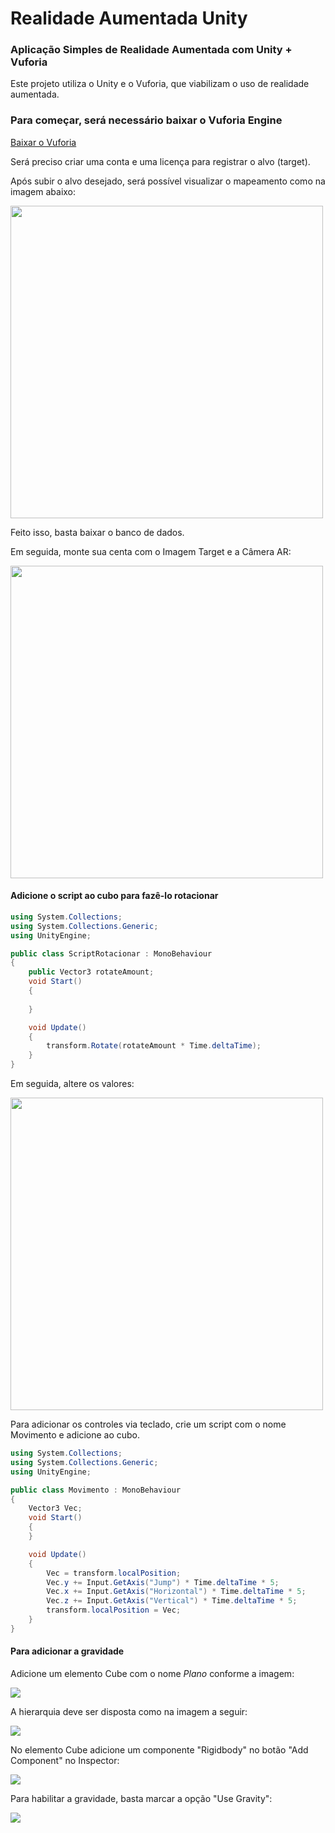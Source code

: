 # Realidade Aumentada Unity

### Aplicação Simples de Realidade Aumentada com Unity + Vuforia
 
Este projeto utiliza o Unity e o Vuforia, que viabilizam o uso de realidade aumentada.

### Para começar, será necessário baixar o Vuforia Engine
[Baixar o Vuforia](https://developer.vuforia.com/user/login?url=/downloads/sdk%3F_%3D1678117884)

Será preciso criar uma conta e uma licença para registrar o alvo (target).

Após subir o alvo desejado, será possível visualizar o mapeamento como na imagem abaixo:

<img width="500" src="https://i.ibb.co/zFQyWR8/print1.jpg">

Feito isso, basta baixar o banco de dados.

Em seguida, monte sua centa com o Imagem Target e a Câmera AR:

<img width="500" src="https://i.ibb.co/02L13Dk/Anima-o.gif">

#### Adicione o script ao cubo para fazê-lo rotacionar

```csharp
using System.Collections;
using System.Collections.Generic;
using UnityEngine;

public class ScriptRotacionar : MonoBehaviour
{
    public Vector3 rotateAmount;
    void Start()
    {
        
    }

    void Update()
    {
        transform.Rotate(rotateAmount * Time.deltaTime);
    }
}
```
Em seguida, altere os valores:

<img width="500" src="https://i.ibb.co/hmjd1Q8/Captura-de-tela-2023-03-06-210413.png">

Para adicionar os controles via teclado, crie um script com o nome Movimento e adicione ao cubo.


```csharp
using System.Collections;
using System.Collections.Generic;
using UnityEngine;

public class Movimento : MonoBehaviour
{
    Vector3 Vec;
    void Start()
    {
    }

    void Update()
    {
        Vec = transform.localPosition;
        Vec.y += Input.GetAxis("Jump") * Time.deltaTime * 5;
        Vec.x += Input.GetAxis("Horizontal") * Time.deltaTime * 5;
        Vec.z += Input.GetAxis("Vertical") * Time.deltaTime * 5;
        transform.localPosition = Vec;
    }
}

```


#### Para adicionar a gravidade

Adicione um elemento Cube com o nome *Plano* conforme a imagem:

<img src="https://i.ibb.co/RSnDL9R/plano.jpg">


A hierarquia deve ser disposta como na imagem a seguir:

<img src="https://i.ibb.co/7N98wsw/hierarquia.jpg">



No elemento Cube adicione um componente "Rigidbody" no botão "Add Component" no Inspector:


<img src="https://i.ibb.co/k2S0mDy/add-component.png">

Para habilitar a gravidade, basta marcar a opção "Use Gravity":

<img src="https://i.ibb.co/cb4F1sQ/elemento-fisico.jpg">
